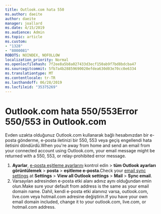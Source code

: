 ```yaml
---
title: Outlook.com hata 550
ms.author: daeite
author: daeite
manager: joallard
ms.date: 4/15/2019
ms.audience: Admin
ms.topic: article
ms.custom:
- "1328"
- "8000081"
ROBOTS: NOINDEX, NOFOLLOW
localization_priority: Normal
ms.openlocfilehash: 7f2ee8a5b8a027433d3ecf150ab9f7bd8bdcba47
ms.sourcegitcommit: 5fb7a4b28859690020efdea630d03e70cc0e6334
ms.translationtype: MT
ms.contentlocale: tr-TR
ms.lasthandoff: 06/28/2019
ms.locfileid: "35375269"
---
```

# <a name="error-550553-in-outlookcom"></a><span data-ttu-id="46399-102">Outlook.com hata 550/553</span><span class="sxs-lookup"><span data-stu-id="46399-102">Error 550/553 in Outlook.com</span></span>

<span data-ttu-id="46399-103">Evden uzakta olduğunuz Outlook.com kullanarak bağlı hesabınızdan bir e-posta gönderme, e-posta iletinizi bir 550, 553 veya geçiş engellendi hata iletisini döndürdü.</span><span class="sxs-lookup"><span data-stu-id="46399-103">When you're away from home and send an email from your connected account using Outlook.com, your email message might be returned with a 550, 553, or relay-prohibited error message.</span></span>

1. <span data-ttu-id="46399-104">**Ayarlar**, [e-posta eşitleme ayarlarını](https://go.microsoft.com/fwlink/?linkid=2031283) kontrol edin > **tüm Outlook ayarları görüntülemek** > **posta** > **eşitleme e-posta**.</span><span class="sxs-lookup"><span data-stu-id="46399-104">Check your [email sync settings](https://go.microsoft.com/fwlink/?linkid=2031283) at **Settings** > **View all Outlook settings** > **Mail** > **Sync email**.</span></span>
1. <span data-ttu-id="46399-105">Varsayılan adresinden e-posta etki alanı adınız aynı olduğundan emin olun.</span><span class="sxs-lookup"><span data-stu-id="46399-105">Make sure your default from address is the same as your email domain name.</span></span> <span data-ttu-id="46399-106">Dahil, kendi e-posta etki alanınız varsa, outlook.com, live.com veya hotmail.com adresine değiştirin.</span><span class="sxs-lookup"><span data-stu-id="46399-106">If you have your own email domain included, change it to your outlook.com, live.com, or hotmail.com address.</span></span>
